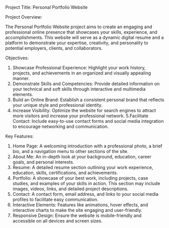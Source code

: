 Project Title: Personal Portfolio Website

Project Overview:

The Personal Portfolio Website project aims to create an engaging and professional online presence that showcases your skills, experience, and accomplishments.
This website will serve as a dynamic digital resume and a platform to demonstrate your expertise, creativity, and personality to potential employers, clients, and collaborators.

Objectives:

1. Showcase Professional Experience: Highlight your work history, projects, and achievements in an organized and visually appealing manner.
2. Demonstrate Skills and Competencies: Provide detailed information on your technical and soft skills through interactive and multimedia elements.
3. Build an Online Brand: Establish a consistent personal brand that reflects your unique style and professional identity.
4. Increase Visibility: Optimize the website for search engines to attract more visitors and increase your professional network.
5.Facilitate Contact: Include easy-to-use contact forms and social media integration to encourage networking and communication.

Key Features:

1. Home Page: A welcoming introduction with a professional photo, a brief bio, and a navigation menu to other sections of the site.
2. About Me: An in-depth look at your background, education, career goals, and personal interests.
3. Resume: A detailed resume section outlining your work experience, education, skills, certifications, and achievements.
4. Portfolio: A showcase of your best work, including projects, case studies, and examples of your skills in action. This section may include images, videos, links, and detailed project descriptions.
5. Contact: A contact form, email address, and links to your social media profiles to facilitate easy communication.
6. Interactive Elements: Features like animations, hover effects, and interactive charts to make the site engaging and user-friendly.
7. Responsive Design: Ensure the website is mobile-friendly and accessible on all devices and screen sizes.
